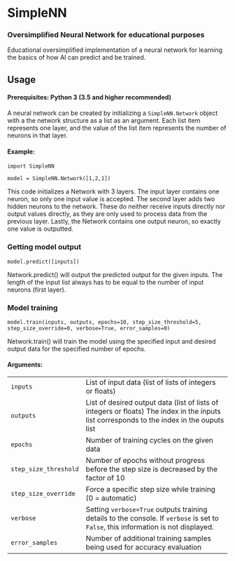 # SimpleNN

### Oversimplified Neural Network for educational purposes 

Educational oversimplified implementation of a neural network for learning the basics of how AI can predict and be trained. 

## Usage

#### Prerequisites: Python 3 (3.5 and higher recommended)

A neural network can be created by initializing a <code>SimpleNN.Network</code> object with a the network structure as a list as an argument.
Each list item represents one layer, and the value of the list item represents the number of neurons in that layer.

#### Example:

    import SimpleNN

    model = SimpleNN.Network([1,2,1])

This code initializes a Network with 3 layers. The input layer contains one neuron, so only one input value is accepted. 
The second layer adds two hidden neurons to the network. These do neither receive inputs directly nor output values directly, as they are only used to process data from the previous layer.
Lastly, the Network contains one output neuron, so exactly one value is outputted.

### Getting model output

    model.predict([inputs])

Network.predict() will output the predicted output for the given inputs. The length of the input list always has to be equal to the number of input neurons (first layer).

### Model training

    model.train(inputs, outputs, epochs=10, step_size_threshold=5, step_size_override=0, verbose=True, error_samples=0)

Network.train() will train the model using the specified input and desired output data for the specified number of epochs.

#### Arguments:

<table>
    <tr>
        <td>
            <code>inputs</code>
        </td>
        <td>
            List of input data (list of lists of integers or floats)
        </td>
    </tr>
    <tr>
        <td>
            <code>outputs</code>
        </td>
        <td>
            List of desired output data (list of lists of integers or floats)
            The index in the inputs list corresponds to the index in the ouputs list
        </td>
    </tr>
    <tr>
        <td>
            <code>epochs</code>
        </td>
        <td>
            Number of training cycles on the given data
        </td>
    </tr>
    <tr>
        <td>
            <code>step_size_threshold</code>
        </td>
        <td>
            Number of epochs without progress before the step size is decreased by the factor of 10
        </td>
    </tr>
    <tr>
        <td>
            <code>step_size_override</code>
        </td>
        <td>
            Force a specific step size while training (0 = automatic)
        </td>
    </tr>
    <tr>
         <td>
            <code>verbose</code>
        </td>
        <td>
            Setting <code>verbose=True</code> outputs training details to the console. If <code>verbose</code> is set to <code>False</code>, this information is not displayed.
        </td>
    </tr>
    <tr>
        <td>
            <code>error_samples</code>
        </td>
        <td>
            Number of additional training samples being used for accuracy evaluation 
        </td>
    </tr>
</table>